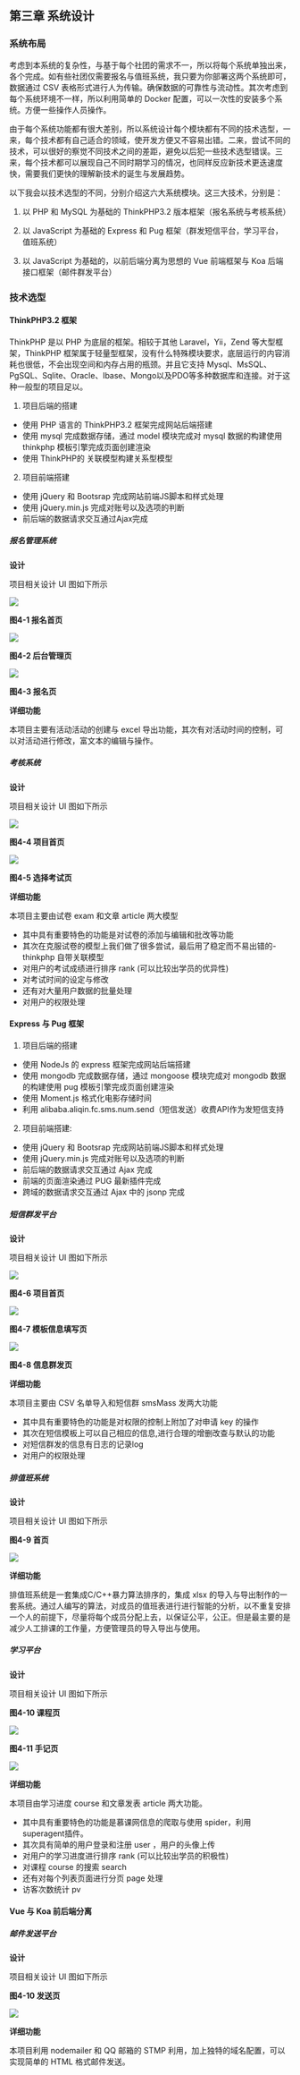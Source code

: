 ## 第三章 系统设计

### 系统布局

考虑到本系统的复杂性，与基于每个社团的需求不一，所以将每个系统单独出来，各个完成。如有些社团仅需要报名与值班系统，我只要为你部署这两个系统即可，数据通过 CSV 表格形式进行人为传输。确保数据的可靠性与流动性。其次考虑到每个系统环境不一样，所以利用简单的 Docker 配置，可以一次性的安装多个系统。方便一些操作人员操作。

由于每个系统功能都有很大差别，所以系统设计每个模块都有不同的技术选型，一来，每个技术都有自己适合的领域，使开发方便又不容易出错。二来，尝试不同的技术，可以很好的察觉不同技术之间的差距，避免以后犯一些技术选型错误。三来，每个技术都可以展现自己不同时期学习的情况，也同样反应新技术更迭速度快，需要我们更快的理解新技术的诞生与发展趋势。

以下我会以技术选型的不同，分别介绍这六大系统模块。这三大技术，分别是：

1. 以 PHP 和 MySQL 为基础的 ThinkPHP3.2 版本框架（报名系统与考核系统）

1. 以 JavaScript 为基础的 Express 和 Pug 框架（群发短信平台，学习平台，值班系统）

1. 以 JavaScript 为基础的，以前后端分离为思想的 Vue 前端框架与 Koa 后端接口框架（邮件群发平台）

### 技术选型

#### ThinkPHP3.2 框架

ThinkPHP 是以 PHP 为底层的框架。相较于其他 Laravel，Yii，Zend 等大型框架，ThinkPHP 框架属于轻量型框架，没有什么特殊模块要求，底层运行的内容消耗也很低，不会出现空间和内存占用的瓶颈。并且它支持 Mysql、MsSQL、PgSQL、Sqlite、Oracle、Ibase、Mongo以及PDO等多种数据库和连接。对于这种一般型的项目足以。

1. 项目后端的搭建

- 使用 PHP 语言的 ThinkPHP3.2 框架完成网站后端搭建 
- 使用 mysql 完成数据存储，通过 model 模块完成对 mysql 数据的构建使用 thinkphp 模板引擎完成页面创建渲染
- 使用 ThinkPHP的 关联模型构建关系型模型

2. 项目前端搭建

- 使用 jQuery 和 Bootsrap 完成网站前端JS脚本和样式处理
- 使用 jQuery.min.js 完成对账号以及选项的判断
- 前后端的数据请求交互通过Ajax完成

##### 报名管理系统

**设计**

项目相关设计 UI 图如下所示

![](./images/04-01-signinsys.png)

**图4-1 报名首页**

![](./images/04-02-signinsys.png)

**图4-2 后台管理页**

![](./images/04-03-signinsys.png)

**图4-3 报名页**

**详细功能**

本项目主要有活动活动的创建与 excel 导出功能，其次有对活动时间的控制，可以对活动进行修改，富文本的编辑与操作。

##### 考核系统

**设计**

项目相关设计 UI 图如下所示

![](./images/04-04-exam-sys.png)

**图4-4 项目首页**

![](./images/04-05-exam-sys.png)

**图4-5 选择考试页**

**详细功能**

本项目主要由试卷 exam 和文章 article 两大模型

- 其中具有重要特色的功能是对试卷的添加与编辑和批改等功能
- 其次在克服试卷的模型上我们做了很多尝试，最后用了稳定而不易出错的-  thinkphp 自带关联模型
- 对用户的考试成绩进行排序 rank (可以比较出学员的优异性)
- 对考试时间的设定与修改
- 还有对大量用户数据的批量处理
- 对用户的权限处理

#### Express 与 Pug 框架

1. 项目后端的搭建

- 使用 NodeJs 的 express 框架完成网站后端搭建 
- 使用 mongodb 完成数据存储，通过 mongoose 模块完成对 mongodb 数据的构建使用 pug 模板引擎完成页面创建渲染
- 使用 Moment.js 格式化电影存储时间
- 利用 alibaba.aliqin.fc.sms.num.send（短信发送）收费API作为发短信支持

2. 项目前端搭建:

- 使用 jQuery 和 Bootsrap 完成网站前端JS脚本和样式处理
- 使用 jQuery.min.js 完成对账号以及选项的判断
- 前后端的数据请求交互通过 Ajax 完成
- 前端的页面渲染通过 PUG 最新插件完成
- 跨域的数据请求交互通过 Ajax 中的 jsonp 完成

##### 短信群发平台

**设计**

项目相关设计 UI 图如下所示

![](./images/04-06-sms.png)

**图4-6 项目首页**

![](./images/04-07-sms.png)

**图4-7 模板信息填写页**

![](./images/04-08-sms.png)

**图4-8 信息群发页**

**详细功能**

本项目主要由 CSV 名单导入和短信群 smsMass 发两大功能

- 其中具有重要特色的功能是对权限的控制上附加了对申请 key 的操作
- 其次在短信模板上可以自己相应的信息,进行合理的增删改查与默认的功能
- 对短信群发的信息有日志的记录log
- 对用户的权限处理

##### 排值班系统

**设计**

项目相关设计 UI 图如下所示

**图4-9 首页**

![](./images/04-09-arr.png)

**详细功能**

排值班系统是一套集成C/C++暴力算法排序的，集成 xlsx 的导入与导出制作的一套系统。通过人编写的算法，对成员的值班表进行进行智能的分析，以不重复安排一个人的前提下，尽量将每个成员分配上去，以保证公平，公正。但是最主要的是减少人工排课的工作量，方便管理员的导入导出与使用。

##### 学习平台

**设计**

项目相关设计 UI 图如下所示

**图4-10 课程页**

![](./images/04-10-learn.png)

**图4-11 手记页**

![](./images/04-11-learn.png)

**详细功能**

本项目由学习进度 course 和文章发表 article 两大功能。

- 其中具有重要特色的功能是慕课网信息的爬取与使用 spider，利用superagent插件。
- 其次具有简单的用户登录和注册 user ，用户的头像上传
- 对用户的学习进度进行排序 rank (可以比较出学员的积极性)
- 对课程 course 的搜索 search
- 还有对每个列表页面进行分页 page 处理
- 访客次数统计 pv

#### Vue 与 Koa 前后端分离

##### 邮件发送平台

**设计**

项目相关设计 UI 图如下所示

**图4-10 发送页**

![](./images/04-12-email.png)

**详细功能**

本项目利用 nodemailer 和 QQ 邮箱的 STMP 利用，加上独特的域名配置，可以实现简单的 HTML 格式邮件发送。

